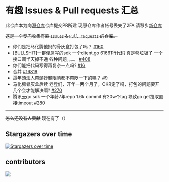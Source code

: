 # 有趣 Issues & Pull requests 汇总
此仓库本为向[源仓库](https://github.com/fuydg/Those-fun-roundups)仓库提交PR所建 现原仓库作者帐号丢失了2FA 请移步[新仓库](https://github.com/ioit-aaa/Those-fun-roundups)

~~这是一个专门收集有趣 `Issues` & `Pull requests` 的仓库。~~

- 你们是把马化腾他妈的骨灰盒打包了吗？
[#160](https://github.com/TencentCloud/tencentcloud-sdk-nodejs/issues/160)
- [BULLSHIT]一群傻屌写的sdk 一个client.go 61661行代码 真是够垃圾了 一个接口调半天掉不通 各种问题。。。。
[#408](https://github.com/aliyun/alibabacloud-sdk/issues/408)
- 你们能把代码写得再复杂一点吗?
[#16](https://github.com/huaweicloud/huaweicloud-sdk-php-obs/issues/16)
- 合并
[#16819](https://github.com/langgenius/dify/pull/16819)
- 這年頭法人帶頭抄襲眼睛都不帶眨一下的嗎？
[#9](https://github.com/ITRI-BDL-D/CQL-Project-template/issues/9)
- 马化腾骨灰盒后续 老登们，开年一两个月了，OKR定了吗，打包的问题要开几个会才能解决啊?
[#270](https://github.com/TencentCloud/tencentcloud-sdk-nodejs/issues/270)
- 腾讯云go sdk 一个年龄7年repo 1.6k commit 有20w个tag 导致go get拉取直接timeout
[#280](https://github.com/TencentCloud/tencentcloud-sdk-go/issues/280)

------

~~怎么还没有人贡献~~ 现在有了（）

## Stargazers over time
[![Stargazers over time](https://starchart.cc/fuydg/Those-fun-roundups.svg?variant=adaptive)](https://starchart.cc/fuydg/Those-fun-roundups)

## contributors
<a href="https://github.com/fuydg/Those-fun-roundups/graphs/contributors">
  <img src="https://contrib.rocks/image?repo=fuydg/Those-fun-roundups" />
